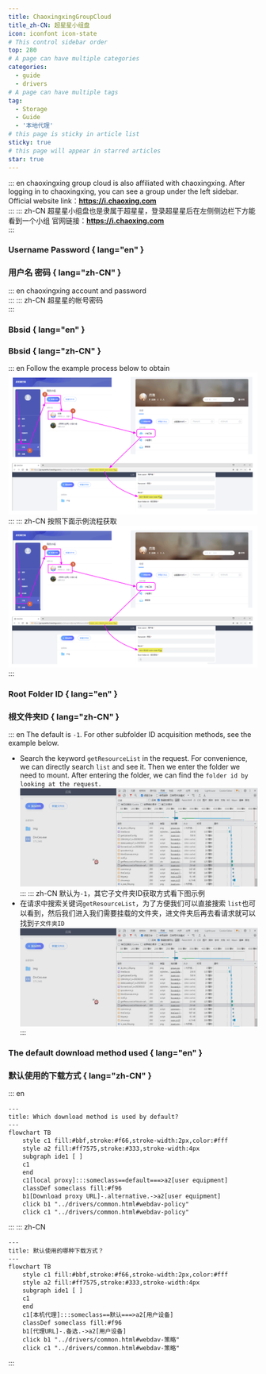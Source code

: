 ```yaml
---
title: ChaoxingxingGroupCloud
title_zh-CN: 超星星小组盘
icon: iconfont icon-state
# This control sidebar order
top: 280
# A page can have multiple categories
categories:
  - guide
  - drivers
# A page can have multiple tags
tag:
  - Storage
  - Guide
  - '本地代理'
# this page is sticky in article list
sticky: true
# this page will appear in starred articles
star: true
---
```


::: en
chaoxingxing group cloud is also affiliated with chaoxingxing. After logging in to chaoxingxing, you can see a group under the left sidebar.
Official website link：**https://i.chaoxing.com**
<br/>
:::
::: zh-CN
超星星小组盘也是隶属于超星星，登录超星星后在左侧侧边栏下方能看到一个小组
官网链接：**https://i.chaoxing.com**
<br/>
:::

### **Username Password** { lang="en" }

### **用户名 密码** { lang="zh-CN" }

::: en
chaoxingxing account and password
<br/>
:::
::: zh-CN
超星星的帐号密码
<br/>
:::

### **Bbsid** { lang="en" }

### **Bbsid** { lang="zh-CN" }

::: en
Follow the example process below to obtain
![](/img/drivers/chaoxing/chaoxing_bbsid.png)
<br/>
:::
::: zh-CN
按照下面示例流程获取
![](/img/drivers/chaoxing/chaoxing_bbsid.png)
<br/>
:::

### **Root Folder ID** { lang="en" }

### **根文件夹ID** { lang="zh-CN" }

::: en
The default is `-1`. For other subfolder ID acquisition methods, see the example below.

- Search the keyword `getResourceList` in the request. For convenience, we can directly search `list` and see it. Then we enter the folder we need to mount. After entering the folder, we can find the `folder id by looking at the request.`
  ![](/img/drivers/chaoxing/chaoxing_folder_id.gif)
  <br/>
  :::
  ::: zh-CN
  默认为`-1`，其它子文件夹ID获取方式看下图示例
- 在请求中搜索关键词`getResourceList`，为了方便我们可以直接搜索 `list`也可以看到，然后我们进入我们需要挂载的文件夹，进文件夹后再去看请求就可以找到`子文件夹ID`
  ![](/img/drivers/chaoxing/chaoxing_folder_id.gif)
  <br/>
  :::

### **The default download method used** { lang="en" }

### **默认使用的下载方式** { lang="zh-CN" }

::: en

```mermaid
---
title: Which download method is used by default?
---
flowchart TB
    style c1 fill:#bbf,stroke:#f66,stroke-width:2px,color:#fff
    style a2 fill:#ff7575,stroke:#333,stroke-width:4px
    subgraph ide1 [ ]
    c1
    end
    c1[local proxy]:::someclass==default===>a2[user equipment]
    classDef someclass fill:#f96
    b1[Download proxy URL]-.alternative.->a2[user equipment]
    click b1 "../drivers/common.html#webdav-policy"
    click c1 "../drivers/common.html#webdav-policy"
```

:::
::: zh-CN

```mermaid
---
title: 默认使用的哪种下载方式？
---
flowchart TB
    style c1 fill:#bbf,stroke:#f66,stroke-width:2px,color:#fff
    style a2 fill:#ff7575,stroke:#333,stroke-width:4px
    subgraph ide1 [ ]
    c1
    end
    c1[本机代理]:::someclass==默认===>a2[用户设备]
    classDef someclass fill:#f96
    b1[代理URL]-.备选.->a2[用户设备]
    click b1 "../drivers/common.html#webdav-策略"
    click c1 "../drivers/common.html#webdav-策略"
```

:::
